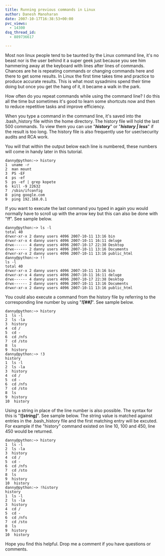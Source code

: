 ```yaml
---
title: Running previous commands in Linux
author: Danesh Manoharan
date: 2007-10-17T16:38:53+00:00
pvc_views:
  - 14300
dsq_thread_id:
  - 889736617

---
```

Most non linux people tend to be taunted by the Linux command line, it's no beast nor is the user behind it a super geek just because you see him hammering away at the keyboard with lines after lines of commands. Chances are he is repeating commands or changing commands here and there to get some results. In Linux the first time takes time and practice to produce accurate results. This is what most sysadmins spend their time doing but once you get the hang of it, it became a walk in the park.

How often do you repeat commands while using the command line? I do this all the time but sometimes it's good to learn some shortcuts now and then to reduce repetitive tasks and improve efficiency.

When you type a command in the command line, it's saved into the .bash_history file within the home directory. The history file will hold the last 500 commands. To view them you can use "**_history_**" or "_**history | less**_" if the result is too long. The history file is also frequently use for user/security audits and RCA work.

You will that within the output below each line is numbered, these numbers will come in handy later in this tutorial.

    danny@python:~> history
    1  uname -r
    2  man mount
    3  PS -EF
    4  ps -ef
    5  ps -ef | grep kopete
    6  kill -9 22632
    7  /sbin/ifconfig
    8  ping google.com
    9  ping 192.168.0.1

If you want to execute the last command you typed in again you would normally have to scroll up with the arrow key but this can also be done with "_**!!**_". See sample below.

    danny@python:~> ls -l
    total 40
    drwxr-xr-x 2 danny users 4096 2007-10-11 13:16 bin
    drwxr-xr-x 4 danny users 4096 2007-10-11 16:11 deluge
    drwx------ 4 danny users 4096 2007-10-17 22:38 Desktop
    drwx------ 2 danny users 4096 2007-10-11 13:16 Documents
    drwxr-xr-x 2 danny users 4096 2007-10-11 13:16 public_html
    danny@python:~> !!
    ls -l
    total 40
    drwxr-xr-x 2 danny users 4096 2007-10-11 13:16 bin
    drwxr-xr-x 4 danny users 4096 2007-10-11 16:11 deluge
    drwx------ 4 danny users 4096 2007-10-17 22:38 Desktop
    drwx------ 2 danny users 4096 2007-10-11 13:16 Documents
    drwxr-xr-x 2 danny users 4096 2007-10-11 13:16 public_html

You could also execute a command from the history file by referring to the corresponding line number by using "_**![##]**_". See sample below.

    danny@python:~> history
    1  ls -l
    2  ls -la
    3  history
    4  cd /
    5  cd -
    6  cd /nfs
    7  cd /sto
    8  ls
    9  history
    danny@python:~> !3
    history
    1  ls -l
    2  ls -la
    3  history
    4  cd /
    5  cd -
    6  cd /nfs
    7  cd /sto
    8  ls
    9  history
    10  history

Using a string in place of the line number is also possible. The syntax for this is "_**![string]**_". See sample below. The string value is matched against entries in the .bash_history file and the first matching entry will be excuted. For example if the "history" command existed on line 10, 100 and 450, line 450 would be returned.

    danny@python:~> history
    1  ls -l
    2  ls -la
    3  history
    4  cd /
    5  cd -
    6  cd /nfs
    7  cd /sto
    8  ls
    9  history
    10  history
    danny@python:~> !history
    history
    1  ls -l
    2  ls -la
    3  history
    4  cd /
    5  cd -
    6  cd /nfs
    7  cd /sto
    8  ls
    9  history
    10  history

Hope you find this helpful. Drop me a comment if you have questions or comments.